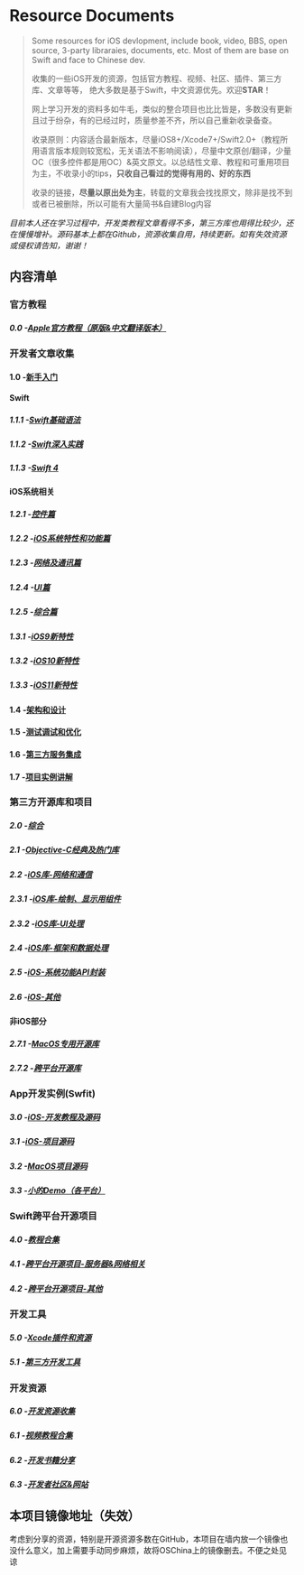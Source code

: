 # Resource Documents

> Some resources for iOS devlopment, include book, video, BBS, open source, 3-party libraraies, documents, etc. Most of them are base on Swift and face to Chinese dev.
> 
> 收集的一些iOS开发的资源，包括官方教程、视频、社区、插件、第三方库、文章等等， 绝大多数是基于Swift，中文资源优先。欢迎**STAR**！
> 
> 网上学习开发的资料多如牛毛，类似的整合项目也比比皆是，多数没有更新且过于纷杂，有的已经过时，质量参差不齐，所以自己重新收录备查。
> 
> 收录原则：内容适合最新版本，尽量iOS8+/Xcode7+/Swift2.0+（教程所用语言版本规则较宽松，无关语法不影响阅读），尽量中文原创/翻译，少量OC（很多控件都是用OC）&英文原文。以总结性文章、教程和可重用项目为主，不收录小的tips，**只收自己看过的觉得有用的、好的东西**
>  
> 收录的链接，**尽量以原出处为主**，转载的文章我会找找原文，除非是找不到或者已被删除，所以可能有大量简书&自建Blog内容

_目前本人还在学习过程中，开发类教程文章看得不多，第三方库也用得比较少，还在慢慢增补。源码基本上都在Github，资源收集自用，持续更新。如有失效资源或侵权请告知，谢谢！_

## 内容清单
### 官方教程
##### 0.0   -[Apple官方教程（原版&中文翻译版本）][1]
### 开发者文章收集
#### 1.0   -[新手入门][2]
#### Swift
##### 1.1.1 -[Swift基础语法][3]
##### 1.1.2 -[Swift深入实践][4]
##### 1.1.3 -[Swift 4][5]
#### iOS系统相关
##### 1.2.1 -[控件篇][6]
##### 1.2.2 -[iOS系统特性和功能篇][7]
##### 1.2.3 -[网络及通讯篇][8]
##### 1.2.4 -[UI篇][9]
##### 1.2.5 -[综合篇][10]
##### 1.3.1 -[iOS9新特性][11]
##### 1.3.2 -[iOS10新特性][12]
##### 1.3.3 -[iOS11新特性][13]
#### 1.4   -[架构和设计][14]
#### 1.5   -[测试调试和优化][15]
#### 1.6   -[第三方服务集成][16]
#### 1.7   -[项目实例讲解][17]
### 第三方开源库和项目
##### 2.0   -[综合][18]
##### 2.1   -[Objective-C经典及热门库][19]
##### 2.2   -[iOS库-网络和通信][20]
##### 2.3.1 -[iOS库-绘制、显示用组件][21]
##### 2.3.2 -[iOS库-UI处理][22]
##### 2.4   -[iOS库-框架和数据处理][23]
##### 2.5   -[iOS-系统功能API封装][24]
##### 2.6   -[iOS-其他][25]
#### 非iOS部分
##### 2.7.1 -[MacOS专用开源库][26]
##### 2.7.2 -[跨平台开源库][27]
### App开发实例(Swfit)
##### 3.0   -[iOS-开发教程及源码][28]
##### 3.1   -[iOS-项目源码][29]
##### 3.2   -[MacOS项目源码][30]
##### 3.3   -[小的Demo（各平台）][31]
### Swift跨平台开源项目
##### 4.0   -[教程合集][32]
##### 4.1   -[跨平台开源项目-服务器&网络相关][33]
##### 4.2   -[跨平台开源项目-其他][34]
### 开发工具
##### 5.0   -[Xcode插件和资源][35]
##### 5.1   -[第三方开发工具][36]
### 开发资源
##### 6.0   -[开发资源收集][37]
##### 6.1   -[视频教程合集][38]
##### 6.2   -[开发书籍分享][39]
##### 6.3   -[开发者社区&网站][40]

## 本项目镜像地址（失效）
考虑到分享的资源，特别是开源资源多数在GitHub，本项目在墙内放一个镜像也没什么意义，加上需要手动同步麻烦，故将OSChina上的镜像删去。不便之处见谅

[1]:	0.0fromApple.md
[2]:	1.0newer.md
[3]:	1.1.1swiftBase.md
[4]:	1.1.2swiftMore.md
[5]:	1.1.2swift4.md
[6]:	1.2.1widget.md
[7]:	1.2.2iosFunction.md
[8]:	1.2.3network.md
[9]:	1.2.4UI.md
[10]:	1.2.5comprehensive.md
[11]:	1.3.1iOS9.md
[12]:	1.3.2iOS10.md
[13]:	1.3.3iOS11.md
[14]:	1.4design.md
[15]:	1.5debug.md
[16]:	1.6integration.md
[17]:	1.7project.md
[18]:	2.0thirdLib.md
[19]:	2.1ocLib.md
[20]:	2.2libnet.md
[21]:	2.3.1UIwidget.md
[22]:	2.3.2libui.md
[23]:	2.4libframework.md
[24]:	2.5libos.md
[25]:	2.6libother.md
[26]:	2.7.1libmac.md
[27]:	2.7.2liball.md
[28]:	3.0iosAppHowto.md
[29]:	3.1iOSproject.md
[30]:	3.2macApp.md
[31]:	3.3SwiftDemo.md
[32]:	4.0openHowto.md
[33]:	4.1openNet.md
[34]:	4.2openPrj.md
[35]:	5.0Xcode.md
[36]:	5.1ToolAndRes.md
[37]:	6.0resource.md
[38]:	6.1Video.md
[39]:	6.2books.md
[40]:	6.3bbs.md